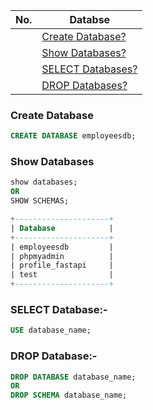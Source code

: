 |  No.  | Databse                                |
| :---: | -------------------------------------- |
|       | [Create Database?](#create-database)   |
|       | [Show Databases?](#show-databases)     |
|       | [SELECT Databases?](#select-database-) |
|       | [DROP Databases?](#drop-database-)     |

### Create Database
```sql
CREATE DATABASE employeesdb;
```

### Show Databases
```sql
show databases;
OR
SHOW SCHEMAS;

+---------------------+
| Database            |
+---------------------+
| employeesdb         |
| phpmyadmin          |
| profile_fastapi     |
| test                |
+---------------------+
```

### SELECT Database:-
```sql
USE database_name;  
```

### DROP Database:-
```SQL
DROP DATABASE database_name;
OR
DROP SCHEMA database_name;
```